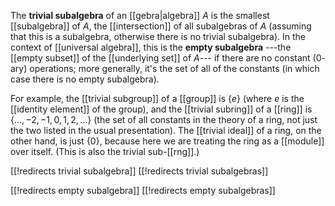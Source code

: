 
The __trivial subalgebra__ of an [[gebra|algebra]] $A$ is the smallest [[subalgebra]] of $A$, the [[intersection]] of all subalgebras of $A$ (assuming that this is a subalgebra, otherwise there is no trivial subalgebra).  In the context of [[universal algebra]], this is the __empty subalgebra__ ---the [[empty subset]] of the [[underlying set]] of $A$--- if there are no constant ($0$-ary) operations; more generally, it\'s the set of all of the constants (in which case there is no empty subalgebra).

For example, the [[trivial subgroup]] of a [[group]] is $\{e\}$ (where $e$ is the [[identity element]] of the group), and the [[trivial subring]] of a [[ring]] is $\{\ldots, -2, -1, 0, 1, 2, \ldots \}$ (the set of all constants in the theory of a ring, not just the two listed in the usual presentation).  The [[trivial ideal]] of a ring, on the other hand, is just $\{0\}$, because here we are treating the ring as a [[module]] over itself.  (This is also the trivial sub-[[rng]].)


[[!redirects trivial subalgebra]]
[[!redirects trivial subalgebras]]

[[!redirects empty subalgebra]]
[[!redirects empty subalgebras]]
